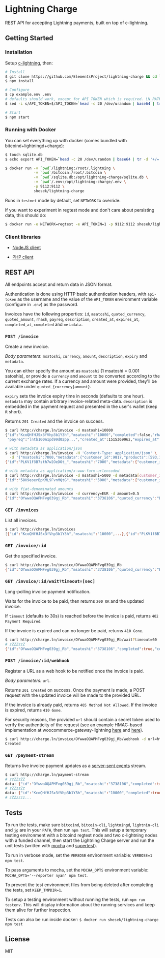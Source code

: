 # Lightning Charge

REST API for accepting Lightning payments, built on top of c-lightning.

## Getting Started

### Installation

Setup [c-lightning](https://github.com/ElementsProject/lightning#getting-started), then:

```bash
# Install
$ git clone https://github.com/ElementsProject/lightning-charge && cd lightning-charge
$ npm install

# Configure
$ cp example.env .env
# defaults should work, except for API_TOKEN which is required. LN_PATH is assumed to be ~/.lightning
$ sed -i s/API_TOKEN=$/API_TOKEN=`head -c 20 /dev/urandom | base64 | tr -d '+/='`/ .env

# Start
$ npm start
```

### Running with Docker

You can set everything up with docker (comes bundled with bitcoind+lightningd+charge):

```bash
$ touch sqlite.db
$ echo export API_TOKEN=`head -c 20 /dev/urandom | base64 | tr -d '+/='` > .env

$ docker run -v `pwd`/lightning:/root/.lightning \
             -v `pwd`/bitcoin:/root/.bitcoin \
             -v `pwd`/sqlite.db:/opt/lightning-charge/sqlite.db \
             -v `pwd`/.env:/opt/lightning-charge/.env \
             -p 9112:9112 \
             shesek/lightning-charge
```

Runs in `testnet` mode by default, set `NETWORK` to override.

If you want to experiment in regtest mode and don't care about persisting data, this should do:

```bash
$ docker run -e NETWORK=regtest -e API_TOKEN=1 -p 9112:9112 shesek/lightning-charge
```

### Client libraries

- [NodeJS client](https://github.com/ElementsProject/lightning-charge-client-js)

- [PHP client](https://github.com/ElementsProject/lightning-charge-client-php)


## REST API

All endpoints accept and return data in JSON format.

Authentication is done using HTTP basic authentication headers, with `api-token` as the username and
the value of the `API_TOKEN` environment variable (configure in `.env`) as the password.

Invoices have the following properties: `id`, `msatoshi`, `quoted_currency`, `quoted_amount`, `rhash`, `payreq`, `description`, `created_at`, `expires_at`, `completed_at`, `completed` and `metadata`.

### `POST /invoice`

Create a new invoice.

*Body parameters*: `msatoshi`, `currency`, `amount`, `description`, `expiry` and `metadata`.

You can either specify the amount as `msatoshi` (1 msatoshi = 0.001 satoshis),
or provide a `currency` and `amount` to be converted according to the current exchange rates.
If a currency and amount were provided, they'll be available under `quoted_{currency|amount}`.

`expiry` sets the invoice expiry time in seconds (defaults to one hour).
`metadata` may contain arbitrary invoice-related meta-data.
`description` is embedded in the payment request and presented in the user's wallet (keep it short).

Returns `201 Created` and the invoice on success.

```bash
$ curl http://charge.ln/invoice -d msatoshi=10000
{"id":"KcoQHfHJSx3fVhp3b1Y3h","msatoshi":"10000","completed":false,"rhash":"6823e46a08f50...",
 "payreq":"lntb100n1pd99d02pp...","created_at":1515369962,"expires_at":1515373562}

# with metadata as application/json
$ curl http://charge.ln/invoice -H 'Content-Type: application/json' \
  -d '{"msatoshi":7000,"metadata":{"customer_id":9817,"products":[593,182]}}'
{"id":"PLKV1f8B7sth7w2OeDOt_","msatoshi":"7000","metadata":{"customer_id":9817,"products":[593,182]},...}

# with metadata as application/x-www-form-urlencoded
$ curl http://charge.ln/invoice -d msatoshi=5000 -d metadata[customer_id]=9817 -d metadata[product_id]=7189
{"id":"58H9eoerBpKML9FvnMQtG","msatoshi":"5000","metadata":{"customer_id":"9817","product_id":"7189"},...}

# with fiat-denominated amounts
$ curl http://charge.ln/invoice -d currency=EUR -d amount=0.5
{"id":"OYwwaOQAPMFvg039gj_Rb","msatoshi":"3738106","quoted_currency":"EUR","quoted_amount":"0.5",...}
```

### `GET /invoices`

List all invoices.

```bash
$ curl http://charge.ln/invoices
[{"id":"KcoQHfHJSx3fVhp3b1Y3h","msatoshi":"10000",...},{"id":"PLKV1f8B7sth7w2OeDOt_","msatoshi":"7000"},...]
```

### `GET /invoice/:id`

Get the specified invoice.

```bash
$ curl http://charge.ln/invoice/OYwwaOQAPMFvg039gj_Rb
{"id":"OYwwaOQAPMFvg039gj_Rb","msatoshi":"3738106","quoted_currency":"EUR","quoted_amount":"0.5","completed":false,...}
```

### `GET /invoice/:id/wait?timeout=[sec]`

Long-polling invoice payment notification.

Waits for the invoice to be paid, then returns `200 OK` and the updated invoice.

If `timeout` (defaults to 30s) is reached before the invoice is paid, returns `402 Payment Required`.

If the invoice is expired and can no longer be paid, returns `410 Gone`.

```bash
$ curl http://charge.ln/invoice/OYwwaOQAPMFvg039gj_Rb/wait?timeout=60
# zZZZzzZ
{"id":"OYwwaOQAPMFvg039gj_Rb","msatoshi":"3738106","completed":true,"completed_at":1515371152,...}
```

### `POST /invoice/:id/webhook`

Register a URL as a web hook to be notified once the invoice is paid.

*Body parameters:* `url`.

Returns `201 Created` on success. Once the payment is made, a POST request with the updated invoice will be made to the provided URL.

If the invoice is already paid, returns `405 Method Not Allowed`. If the invoice is expired, returns `410 Gone`.

For security reasons, the provided `url` should contain a secret token used to verify the authenticity of the request
(see an example HMAC-based implementation at woocommerce-gateway-lightning [here](https://github.com/ElementsProject/woocommerce-gateway-lightning/blob/4051a70147a01b4387598a9facd9c00cae4981f8/woocommerce-gateway-lightning.php#L182-L193)
and [here](https://github.com/ElementsProject/woocommerce-gateway-lightning/blob/4051a70147a01b4387598a9facd9c00cae4981f8/woocommerce-gateway-lightning.php#L119)).

```bash
$ curl http://charge.ln/invoice/OYwwaOQAPMFvg039gj_Rb/webhook -d url=http://example.com/callback
Created
```

### `GET /payment-stream`

Returns live invoice payment updates as a [server-sent events](https://streamdata.io/blog/server-sent-events/) stream.

```bash
$ curl http://charge.ln/payment-stream
# zzZZzZZ
data: {"id":"OYwwaOQAPMFvg039gj_Rb","msatoshi":"3738106","completed":true,"completed_at":1515371152,...}
# zZZzzZz
data: {"id":"KcoQHfHJSx3fVhp3b1Y3h","msatoshi":"10000","completed":true,"completed_at":1515681209,...}
# zZZzzzz...
```

## Tests

To run the tests, make sure `bitcoind`, `bitcoin-cli`, `lightningd`, `lightnin-cli`
and [`jq`](https://stedolan.github.io/jq/download/) are in your `PATH`,
then run `npm test`.
This will setup a temporary testing environment with a bitcoind regtest node
and two c-lightning nodes with a funded channel,
then start the Lightning Charge server and run the unit tests
(written with [mocha](https://mochajs.org/) and [supertest](https://github.com/visionmedia/supertest)).

To run in verbose mode, set the `VERBOSE` environment variable: `VERBOSE=1 npm test`.

To pass arguments to mocha, set the `MOCHA_OPTS` environment variable: `MOCHA_OPTS='--reporter nyan' npm test`.

To prevent the test environment files from being deleted after completing the tests, set `KEEP_TMPDIR=1`.

To setup a testing environment without running the tests, run `npm run testenv`.
This will display information about the running services and keep them alive for further inspection.

Tests can also be run inside docker: `$ docker run shesek/lightning-charge npm test`

## License

MIT
